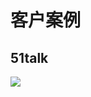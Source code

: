 # 客户案例

## 51talk
[![](https://static.51talk.com/static_assets/www/wap/project/2018/www_entrance/images/navLogo.png)](www.51talk.com)
